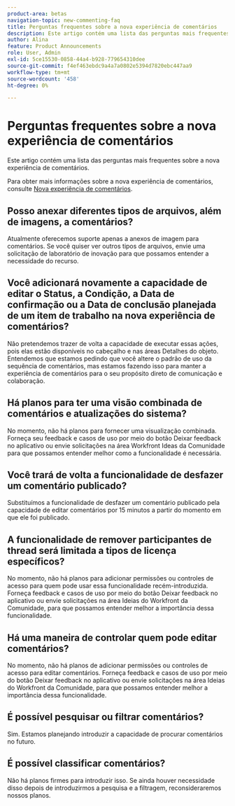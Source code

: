 ```yaml
---
product-area: betas
navigation-topic: new-commenting-faq
title: Perguntas frequentes sobre a nova experiência de comentários
description: Este artigo contém uma lista das perguntas mais frequentes sobre a nova experiência de comentários.
author: Alina
feature: Product Announcements
role: User, Admin
exl-id: 5ce15530-0858-44a4-b928-779654310dee
source-git-commit: f4ef463ebdc9a4a7a0802e5394d7820ebc447aa9
workflow-type: tm+mt
source-wordcount: '458'
ht-degree: 0%

---
```


# Perguntas frequentes sobre a nova experiência de comentários

Este artigo contém uma lista das perguntas mais frequentes sobre a nova experiência de comentários.

Para obter mais informações sobre a nova experiência de comentários, consulte [Nova experiência de comentários](../../betas/new-commenting-experience-beta/unified-commenting-experience.md).

## Posso anexar diferentes tipos de arquivos, além de imagens, a comentários?

Atualmente oferecemos suporte apenas a anexos de imagem para comentários. Se você quiser ver outros tipos de arquivos, envie uma solicitação de laboratório de inovação para que possamos entender a necessidade do recurso.

## Você adicionará novamente a capacidade de editar o Status, a Condição, a Data de confirmação ou a Data de conclusão planejada de um item de trabalho na nova experiência de comentários?

Não pretendemos trazer de volta a capacidade de executar essas ações, pois elas estão disponíveis no cabeçalho e nas áreas Detalhes do objeto. Entendemos que estamos pedindo que você altere o padrão de uso da sequência de comentários, mas estamos fazendo isso para manter a experiência de comentários para o seu propósito direto de comunicação e colaboração.

## Há planos para ter uma visão combinada de comentários e atualizações do sistema?

No momento, não há planos para fornecer uma visualização combinada. Forneça seu feedback e casos de uso por meio do botão Deixar feedback no aplicativo ou envie solicitações na área Workfront Ideas da Comunidade para que possamos entender melhor como a funcionalidade é necessária.

## Você trará de volta a funcionalidade de desfazer um comentário publicado?

Substituímos a funcionalidade de desfazer um comentário publicado pela capacidade de editar comentários por 15 minutos a partir do momento em que ele foi publicado.

## A funcionalidade de remover participantes de thread será limitada a tipos de licença específicos?

No momento, não há planos para adicionar permissões ou controles de acesso para quem pode usar essa funcionalidade recém-introduzida. Forneça feedback e casos de uso por meio do botão Deixar feedback no aplicativo ou envie solicitações na área Ideias do Workfront da Comunidade, para que possamos entender melhor a importância dessa funcionalidade.

## Há uma maneira de controlar quem pode editar comentários?

No momento, não há planos de adicionar permissões ou controles de acesso para editar comentários. Forneça feedback e casos de uso por meio do botão Deixar feedback no aplicativo ou envie solicitações na área Ideias do Workfront da Comunidade, para que possamos entender melhor a importância dessa funcionalidade.

## É possível pesquisar ou filtrar comentários?

Sim. Estamos planejando introduzir a capacidade de procurar comentários no futuro.

## É possível classificar comentários?

Não há planos firmes para introduzir isso. Se ainda houver necessidade disso depois de introduzirmos a pesquisa e a filtragem, reconsideraremos nossos planos.
